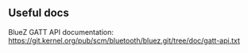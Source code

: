 ## Useful docs
BlueZ GATT API documentation: https://git.kernel.org/pub/scm/bluetooth/bluez.git/tree/doc/gatt-api.txt
